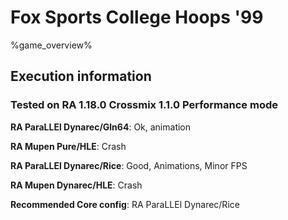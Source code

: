 # Fox Sports College Hoops '99 

%game_overview%

## Execution information

### Tested on RA 1.18.0 Crossmix 1.1.0 Performance mode

**RA ParaLLEl Dynarec/Gln64**: Ok, animation

**RA Mupen Pure/HLE**: Crash

**RA ParaLLEl Dynarec/Rice**: Good, Animations, Minor FPS

**RA Mupen Dynarec/HLE**: Crash

**Recommended Core config**: RA ParaLLEl Dynarec/Rice